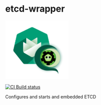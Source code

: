 # etcd-wrapper

<img src="logo/etcd-wrapper-logo.png" style="width:200px">

[![CI Build status](https://concourse.ci.gardener.cloud/api/v1/teams/gardener/pipelines/etcd-wrapper-main/jobs/main-head-update-job/badge)](https://concourse.ci.gardener.cloud/api/v1/teams/gardener/pipelines/etcd-wrapper-main/jobs/main-head-update-job)

Configures and starts and embedded ETCD 
